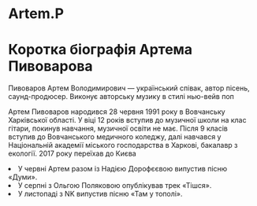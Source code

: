 # Artem.P
<html>
  <head>
    <meta charset="utf-8">
    <title>Артем Пивоваров</title>
  </head>
  <body>
    <h1>Коротка біографія Артема Пивоварова</h1>
    <p>Пивоваров Артем Володимирович — український співак, автор пісень, саунд-продюсер. Виконує авторську музику в стилі нью-вейв поп</p>
  <p>Артем Пивоваров народився 28 червня 1991 року в Вовчанську Харківської області. У віці 12 років вступив до музичної школи на клас гітари, покинув навчання, музичної освіти не має. Після 9 класів вступив до Вовчанського медичного коледжу, далі навчався у Національній академії міського господарства в Харкові, бакалавр з екології. 2017 року переїхав до Києва</p>
  <p><li>У червні Артем разом із Надією Дорофєєвою випустив пісню «Думи».</li>
    <li>У серпні з Ольгою Поляковою опублікував трек «Тішся».</li>
   <li> У листопаді з NK випустив пісню «Там у тополі».</li></p>
</body>
</html>
